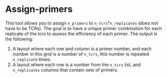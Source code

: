 # Assign-primers
This tool allows you to assign `n_primers` to `n_tcrs`*`n_replicates` (does not have to be TCRs). The goal is to have a unique primer combination for each replicate of the tcrs to assess the efficiency of each primer. The output is the following:
1. A layout where each row and column is a primer number, and each number in this grid is a number of `n_tcrs`, this number is repeated `n_replicate` times.
2. A layout where each row is a number from the `n_tcrs` list, and `n_replicates` columns that contain sets of primers.
